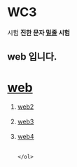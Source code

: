 <!DOCTYPE html>
<html lang="ko">
<head>
    <meta charset="UTF-8">
    <meta name="viewport" content="width=device-width, initial-scale=1.0">
    <title>web</title>
</head>
<body>
   <h1>WC3</h1>
    시험 <strong>진한 문자 <U>밑줄</U> 시험</strong>
    <h2>web 입니다.</h2>
    <h1><a href="web.html">web</a></h1>
    <ol>
        <li><a href="web2.html">web2</a></li><br>
        <li><a href="web3.html">web3</a></li><br>
        <li><a href="web4.html">web4</a></li><br>

    </ol>
    
</body>
</html>
